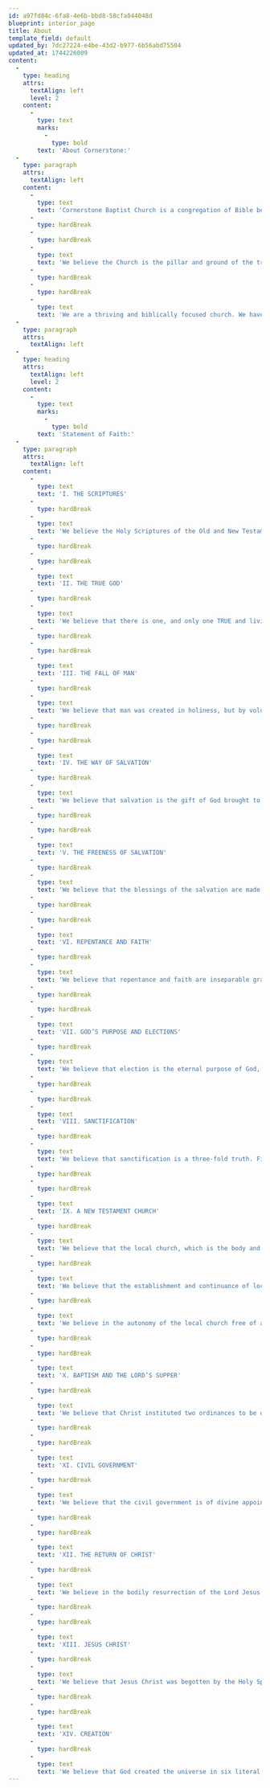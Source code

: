 ```yaml
---
id: a97fd84c-6fa8-4e6b-bbd8-58cfa044048d
blueprint: interior_page
title: About
template_field: default
updated_by: 7dc27224-e4be-43d2-b977-6b56abd75504
updated_at: 1744226009
content:
  -
    type: heading
    attrs:
      textAlign: left
      level: 2
    content:
      -
        type: text
        marks:
          -
            type: bold
        text: 'About Cornerstone:'
  -
    type: paragraph
    attrs:
      textAlign: left
    content:
      -
        type: text
        text: 'Cornerstone Baptist Church is a congregation of Bible believers meeting in Sheboygan, WI. We began meeting in the fall of 2011 and are excited to see God continue to add to His church.'
      -
        type: hardBreak
      -
        type: hardBreak
      -
        type: text
        text: 'We believe the Church is the pillar and ground of the truth. Therefore, our main purpose in getting together is to learn more about the Truth (Jesus Christ) and to encourage each other in our lives and spread the truth of His Gospel to our community and the world.'
      -
        type: hardBreak
      -
        type: hardBreak
      -
        type: text
        text: 'We are a thriving and biblically focused church. We have found God’s Word to be true and are building on its sure foundation. God has added many wonderful people since we started in 2011. Join us for our next worship service and we believe you will be drawn to praise God with us for the great things He has done!'
  -
    type: paragraph
    attrs:
      textAlign: left
  -
    type: heading
    attrs:
      textAlign: left
      level: 2
    content:
      -
        type: text
        marks:
          -
            type: bold
        text: 'Statement of Faith:'
  -
    type: paragraph
    attrs:
      textAlign: left
    content:
      -
        type: text
        text: 'I. THE SCRIPTURES'
      -
        type: hardBreak
      -
        type: text
        text: 'We believe the Holy Scriptures of the Old and New Testament to be the verbally and plenarily inspired Word of God. The Scriptures are inerrant, infallible and God-breathed and, therefore, are the final authority for faith and life. The sixty-six books of the Old and New Testament are the complete and divine revelation of God to man. The King James Version of the Bible shall be the official and only translation used by the church. (2 Tim. 3:16-17; 2 Pet. 1:20-21)'
      -
        type: hardBreak
      -
        type: hardBreak
      -
        type: text
        text: 'II. THE TRUE GOD'
      -
        type: hardBreak
      -
        type: text
        text: 'We believe that there is one, and only one TRUE and living God; that in the Unity of the God-head there are three persons; the Father, the Son, and the Holy Spirit. John 4:24'
      -
        type: hardBreak
      -
        type: hardBreak
      -
        type: text
        text: 'III. THE FALL OF MAN'
      -
        type: hardBreak
      -
        type: text
        text: 'We believe that man was created in holiness, but by voluntary transgression, fell from that holy state, in consequence of which all mankind are now sinners and are under the condemnation of eternal ruin. Gen 1:27; Rom 5:12'
      -
        type: hardBreak
      -
        type: hardBreak
      -
        type: text
        text: 'IV. THE WAY OF SALVATION'
      -
        type: hardBreak
      -
        type: text
        text: 'We believe that salvation is the gift of God brought to man by grace and received by personal faith in the Lord Jesus Christ, Whose precious blood was shed on Calvary for the forgiveness of our sins. (Matt. 12:31-32; John 1:12; Eph. 1:7; 2:8-10;1 Pet. 1:18-19; 1 John 1:9)'
      -
        type: hardBreak
      -
        type: hardBreak
      -
        type: text
        text: 'V. THE FREENESS OF SALVATION'
      -
        type: hardBreak
      -
        type: text
        text: 'We believe that the blessings of the salvation are made free to all by the Gospel, and that nothing prevents the salvation of the greatest sinner but his or her own rejection of the Gospel. Is. 55:1, Jn.3:16'
      -
        type: hardBreak
      -
        type: hardBreak
      -
        type: text
        text: 'VI. REPENTANCE AND FAITH'
      -
        type: hardBreak
      -
        type: text
        text: 'We believe that repentance and faith are inseparable graces, wrought in our soul by regenerating Spirit of God, and are essential steps in salvation. Mark 1:15'
      -
        type: hardBreak
      -
        type: hardBreak
      -
        type: text
        text: 'VII. GOD’S PURPOSE AND ELECTIONS'
      -
        type: hardBreak
      -
        type: text
        text: 'We believe that election is the eternal purpose of God, according to which He graciously regenerates, sanctifies, and saves all sinners who call upon Him for salvation; and that this is consistent with the free agency of man. We reject Calvinism and Arminianism as unscriptural distortions of the Biblical view of Salvation. Rom. 8:28-37, II Peter 1:10-11'
      -
        type: hardBreak
      -
        type: hardBreak
      -
        type: text
        text: 'VIII. SANCTIFICATION'
      -
        type: hardBreak
      -
        type: text
        text: 'We believe that sanctification is a three-fold truth. First, we are positionally sanctified at the point of salvation. Secondly, we are progressively sanctified through the process by which the believer is made partaker of God’s holiness, and that this process begins in regeneration, and that it is carried on the hearts of believers by the presence and power of the Holy Spirit through our obedience to God’s Word unto the image of Christ in us. Finally we will be permanently sanctified when we reach Heaven. (I Thess. 4:3, Phil. 2:12-13 John 6:37-40; 10:27-30; Rom. 8:1; 38-39;1 Cor. 1:4-8; 1 Pet. 1:4-5)'
      -
        type: hardBreak
      -
        type: hardBreak
      -
        type: text
        text: 'IX. A NEW TESTAMENT CHURCH'
      -
        type: hardBreak
      -
        type: text
        text: 'We believe that the local church, which is the body and the espoused bride of Christ, is solely made up of born-again and baptized persons. (1 Cor. 12:12-14; 2 Cor.11:2; Eph. 1:22-23; 5:25-27)'
      -
        type: hardBreak
      -
        type: text
        text: 'We believe that the establishment and continuance of local churches is clearly taught and defined in the New Testament Scriptures. (Acts 14:27; 20:17, 28-32; 1 Tim. 3:1-13; Titus 1:5-11)'
      -
        type: hardBreak
      -
        type: text
        text: 'We believe in the autonomy of the local church free of any external authority or control. (Acts 13:1-4; 15:19-31; 20:28; Rom. 16:1, 4; 1 Cor. 3:9, 16; 5:4-7, 13; 1 Pet. 5:1-4)'
      -
        type: hardBreak
      -
        type: hardBreak
      -
        type: text
        text: 'X. BAPTISM AND THE LORD’S SUPPER'
      -
        type: hardBreak
      -
        type: text
        text: 'We believe that Christ instituted two ordinances to be observed until He returns – Baptism and the Lord’s Supper. Baptism, as a symbol of regeneration or new birth and identification with Christ and with a specific form of doctrine, is the immersion of the believer in water in the name of the Father, the Son, and Holy Spirit, and the believer’s participation in the death, the burial, and the resurrection of the Lord Jesus Christ. The Lord’s Supper is a memorial symbolizing the Saviour’s crucified body and His bloodshed for the remission of sins. Matt. 28:19, Acts 8:36-38, Acts 2:41-42, Rom. 6:4-6, Col. 2:12.'
      -
        type: hardBreak
      -
        type: hardBreak
      -
        type: text
        text: 'XI. CIVIL GOVERNMENT'
      -
        type: hardBreak
      -
        type: text
        text: 'We believe that the civil government is of divine appointment, for the interests and good order of human society; and that magistrates are to be prayed for, conscientiously honored and obeyed; except only in things opposed to the will of our Lord Jesus Christ; who is only Lord of the conscience, and the Prince of the Kings of the earth. Rom.13:1-7, Matt. 22:21, Matt. 23:10'
      -
        type: hardBreak
      -
        type: hardBreak
      -
        type: text
        text: 'XII. THE RETURN OF CHRIST'
      -
        type: hardBreak
      -
        type: text
        text: 'We believe in the bodily resurrection of the Lord Jesus Christ, in His ascension to the Right Hand of God, in His continual intercessory ministry there on our behalf, and in His personal, literal, bodily return from Heaven, first at the pre-tribulational rapture in the air to receive the saints, and Second, at the end of the tribulation, and to set up an earthly millennial Kingdom (1000 Year Reign). Matt.28:1-7; Acts 1:9-11; I Cor. 15:4-7,13, and 20; Rom. 8:34; I Thess.1:7-8; Rev. 19:11-16; Rev. 20:6'
      -
        type: hardBreak
      -
        type: hardBreak
      -
        type: text
        text: 'XIII. JESUS CHRIST'
      -
        type: hardBreak
      -
        type: text
        text: 'We believe that Jesus Christ was begotten by the Holy Spirit; born of a virgin named Mary, and is all God and all man. Matt.1:18; Jn. 1:14,18; Col.2:9; Heb. 2:16-17'
      -
        type: hardBreak
      -
        type: hardBreak
      -
        type: text
        text: 'XIV. CREATION'
      -
        type: hardBreak
      -
        type: text
        text: 'We believe that God created the universe in six literal, 24-hour periods. We reject evolution, the Gap Theory, the Day-Age Theory, and Theistic Evolution as unscriptural theories of origin. (Gen. 1-2; Ex. 20:11)'
---
```

